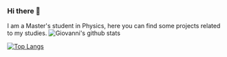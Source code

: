 ### Hi there 👋
I am a Master's student in Physics, here you can find some projects related to my studies.
![Giovanni's github stats](https://github-readme-stats.vercel.app/api?username=giovannicelotto)




[![Top Langs](https://github-readme-stats.vercel.app/api/top-langs/?username=giovannicelotto)](https://github.com/giovannicelotto/github-readme-stats)
<!--
**giovannicelotto/giovannicelotto** is a ✨ _special_ ✨ repository because its `README.md` (this file) appears on your GitHub profile.

Here are some ideas to get you started:

- 🔭 I’m currently working on ...
- 🌱 I’m currently learning ...
- 👯 I’m looking to collaborate on ...
- 🤔 I’m looking for help with ...
- 💬 Ask me about ...
- 📫 How to reach me: ...
- 😄 Pronouns: ...
- ⚡ Fun fact: ...
-->
